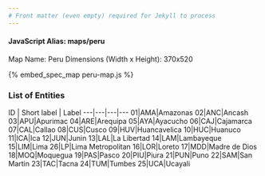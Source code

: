 ```yaml
---
# Front matter (even empty) required for Jekyll to process
---
```


#### JavaScript Alias: maps/peru

Map Name: Peru
Dimensions (Width x Height): 370x520



{% embed_spec_map peru-map.js %}

### List of Entities

ID | Short label | Label
---|---|---|---
01|AMA|Amazonas
02|ANC|Ancash
03|APU|Apurimac
04|ARE|Arequipa
05|AYA|Ayacucho
06|CAJ|Cajamarca
07|CAL|Callao
08|CUS|Cusco
09|HUV|Huancavelica
10|HUC|Huanuco
11|ICA|Ica
12|JUN|Junin
13|LAL|La Libertad
14|LAM|Lambayeque
15|LIM|Lima
26|LP|Lima Metropolitan
16|LOR|Loreto
17|MDD|Madre de Dios
18|MOQ|Moquegua
19|PAS|Pasco
20|PIU|Piura
21|PUN|Puno
22|SAM|San Martin
23|TAC|Tacna
24|TUM|Tumbes
25|UCA|Ucayali

